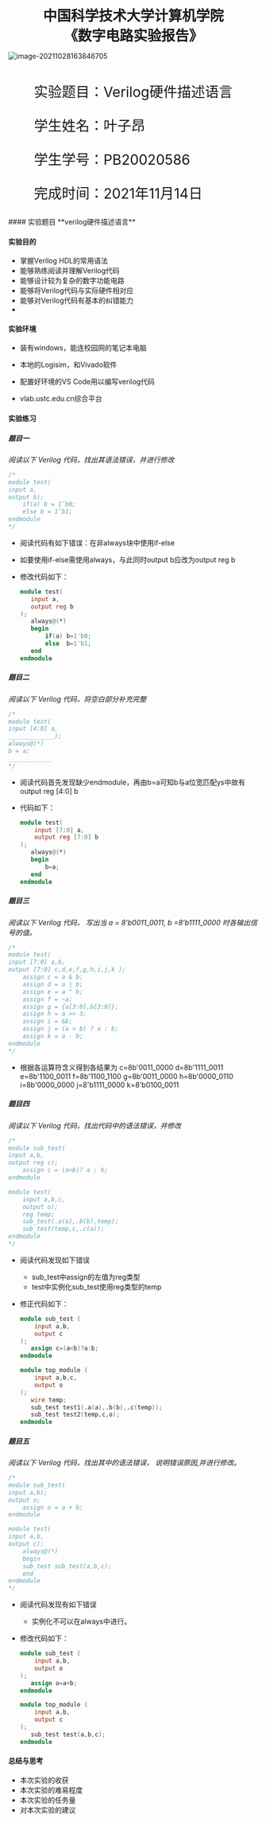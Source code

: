   

<div style="text-align:center;font-size:2em;font-weight:bold">中国科学技术大学计算机学院</div>


<div style="text-align:center;font-size:2em;font-weight:bold">《数字电路实验报告》</div>







![image-20211028163846705](C:\Users\wh030917\AppData\Roaming\Typora\typora-user-images\image-20211028163846705.png)







<div style="display: flex;flex-direction: column;align-items: center;font-size:2em">
<div>
<p>实验题目：Verilog硬件描述语言 </p>
<p>学生姓名：叶子昂</p>
<p>学生学号：PB20020586</p>
<p>完成时间：2021年11月14日</p>
</div>
</div>


<div style="page-break-after:always"></div>
#### 实验题目
**verilog硬件描述语言**

#### 实验目的

* 掌握Verilog HDL的常用语法
* 能够熟练阅读并理解Verilog代码
* 能够设计较为复杂的数字功能电路
* 能够将Verilog代码与实际硬件相对应
* 能够对Verilog代码有基本的纠错能力
* 

#### 实验环境

* 装有windows，能连校园网的笔记本电脑

* 本地的Logisim，和Vivado软件

* 配置好环境的VS Code用以编写verilog代码

* vlab.ustc.edu.cn综合平台

#### 实验练习
##### 题目一
*阅读以下 Verilog 代码，找出其语法错误，并进行修改*

```verilog
/*
module test(
input a,
output b);
    if(a) b = 1’b0;
    else b = 1’b1;
endmodule
*/
```

* 阅读代码有如下错误：在非always块中使用if-else

* 如要使用if-else需使用always，与此同时output b应改为output reg b

* 修改代码如下：

  ```verilog
  module test(
     input a,
     output reg b 
  );
     always@(*)
     begin
         if(a) b=1'b0;
         else  b=1'b1;
     end 
  endmodule
  ```

##### 题目二
*阅读以下 Verilog 代码，将空白部分补充完整*
```verilog
/*
module test(
input [4:0] a,
_____________);
always@(*)
b = a;
____________
*/
```

* 阅读代码首先发现缺少endmodule，再由b=a可知b与a位宽匹配ys中故有output reg [4:0] b

* 代码如下：

  ```verilog
  module test(
      input [7:0] a,
      output reg [7:0] b
  );
     always@(*) 
     begin
         b=a;
     end
  endmodule
  ```

##### 题目三
*阅读以下 Verilog 代码， 写出当 a = 8’b0011_0011, b =8’b1111_0000 时各输出信号的值。*
```verilog
/*
module test(
input [7:0] a,b,
output [7:0] c,d,e,f,g,h,i,j,k );
    assign c = a & b;
    assign d = a | b;
    assign e = a ^ b;
    assign f = ~a;
    assign g = {a[3:0],b[3:0]};
    assign h = a >> 3;
    assign i = &b;
    assign j = (a > b) ? a : b;
    assign k = a - b;
endmodule
*/
```

* 根据各运算符含义得到各结果为
	c=8b'0011_0000
	d=8b'1111_0011
	e=8b'1100_0011
	f=8b'1100_1100
	g=8b'0011_0000
	h=8b'0000_0110
	i=8b'0000_0000
	j=8'b1111_0000
	k=8'b0100_0011
  
##### 题目四
*阅读以下 Verilog 代码，找出代码中的语法错误，并修改*
```verilog
/*
module sub_test(
input a,b,
output reg c);
    assign c = (a<b)? a : b;
endmodule

module test(
    input a,b,c,
    output o);
    reg temp;
    sub_test(.a(a),.b(b),temp);
    sub_test(temp,c,.c(o));
endmodule
*/
```

* 阅读代码发现如下错误
  * sub_test中assign的左值为reg类型
  * test中实例化sub_test使用reg类型的temp

* 修正代码如下：

  ```verilog
  module sub_test (
      input a,b,
      output c
  );
     assign c=(a<b)?a:b; 
  endmodule
  
  module top_module (
      input a,b,c,
      output o
  );
     wire temp;
     sub_test test1(.a(a),.b(b),.c(temp));
     sub_test test2(temp,c,o); 
  endmodule
  ```

##### 题目五
*阅读以下 Verilog 代码，找出其中的语法错误， 说明错误原因,并进行修改。*
```verilog
/*
module sub_test(
input a,b);
output o;
    assign o = a + b;
endmodule

module test(
input a,b,
output c);
    always@(*)
    begin
    sub_test sub_test(a,b,c);
    end
endmodule
*/
```

* 阅读代码发现有如下错误

  * 实例化不可以在always中进行。
  
* 修改代码如下：

  ```verilog
  module sub_test (
      input a,b,
      output o
  );
     assign o=a+b; 
  endmodule
  
  module top_module (
      input a,b,
      output c
  );
     sub_test test(a,b,c); 
  endmodule
  ```
#### 总结与思考
* 本次实验的收获
* 本次实验的难易程度
* 本次实验的任务量
* 对本次实验的建议
